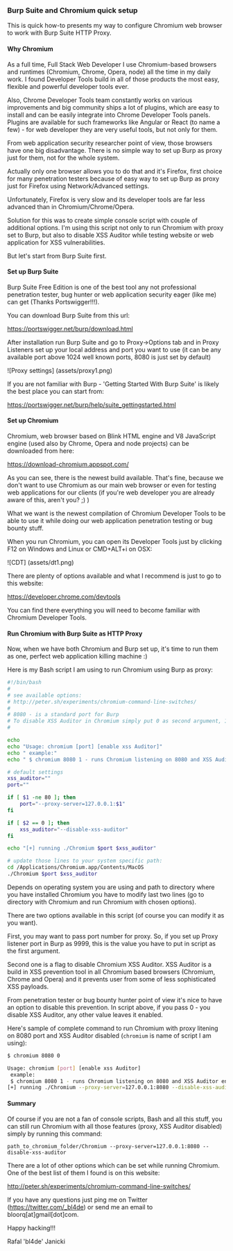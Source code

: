 ### Burp Suite and Chromium quick setup

This is quick how-to presents my way to configure Chromium web browser to work with Burp Suite HTTP Proxy.

#### Why Chromium

As a full time, Full Stack Web Developer I use Chromium-based browsers and runtimes (Chromium, Chrome, Opera, node) all the time in my daily work. I found Developer Tools build in all of those products the most easy, flexible and powerful developer tools ever.  

Also, Chrome Developer Tools team constantly works on various improvements and big community ships a lot of plugins, which are easy to install and can be easily integrate into Chrome Developer Tools panels. Plugins are available for such frameworks like Angular or React (to name a few) - for web developer they are very useful tools, but not only for them.

From web application security researcher point of view, those browsers have one big disadvantage. There is no simple way to set up Burp as proxy just for them, not for the whole system.

Actually only one browser allows you to do that and it's Firefox, first choice for many penetration testers because of easy way to set up Burp as proxy just for Firefox using Network/Advanced settings. 

Unfortunately, Firefox is very slow and its developer tools are far less advanced than in Chromium/Chrome/Opera.

Solution for this was to create simple console script with couple of additional options. I'm using this script not only to run Chromium with proxy set to Burp, but also to disable XSS Auditor while testing website or web application for XSS vulnerabilities.

But let's start from Burp Suite first.

#### Set up Burp Suite

Burp Suite Free Edition is one of the best tool any not professional penetration tester, bug hunter or web application security eager (like me) can get (Thanks Portswigger!!!).

You can download Burp Suite from this url:

https://portswigger.net/burp/download.html

After installation run Burp Suite and go to Proxy->Options tab and in Proxy Listeners set up your local address and port you want to use (it can be any available port above 1024 well known ports, 8080 is just set by default)

![Proxy settings]
(assets/proxy1.png)

If you are not familiar with Burp - 'Getting Started With Burp Suite' is likely the best place you can start from:

https://portswigger.net/burp/help/suite_gettingstarted.html


#### Set up Chromium

Chromium, web browser based on Blink HTML engine and V8 JavaScript engine (used also by Chrome, Opera and node projects) can be downloaded from here:

https://download-chromium.appspot.com/

As you can see, there is the newest build available. That's fine, because we don't want to use Chromium as our main web browser or even for testing web applications for our clients (if you're web developer you are already aware of this, aren't you? ;) )

What we want is the newest compilation of Chromium Developer Tools to be able to use it while doing our web application penetration testing or bug bounty stuff.

When you run Chromium, you can open its Developer Tools just by clicking F12 on Windows and Linux or CMD+ALT+i on OSX:

![CDT]
(assets/dt1.png)

There are plenty of options available and what I recommend is just to go to this website:

https://developer.chrome.com/devtools

You can find there everything you will need to become familiar with Chromium Developer Tools.

#### Run Chromium with Burp Suite as HTTP Proxy

Now, when we have both Chromium and Burp set up, it's time to run them as one, perfect web application killing machine :)

Here is my Bash script I am using to run Chromium using Burp as proxy:

```bash
#!/bin/bash
#
# see available options:
# http://peter.sh/experiments/chromium-command-line-switches/
#
# 8080 - is a standard port for Burp
# To disable XSS Auditor in Chromium simply put 0 as second argument, 1eaves XSS Auditor enabled
#

echo
echo "Usage: chromium [port] [enable xss Auditor]"
echo " example:"
echo " $ chromium 8080 1 - runs Chromium listening on 8080 and XSS Auditor enabled"

# default settings
xss_auditor=""
port=""

if [ $1 -ne 80 ]; then
	port="--proxy-server=127.0.0.1:$1"
fi

if [ $2 == 0 ]; then
	xss_auditor="--disable-xss-auditor"
fi

echo "[+] running ./Chromium $port $xss_auditor"

# update those lines to your system specific path:
cd /Applications/Chromium.app/Contents/MacOS
./Chromium $port $xss_auditor

```

Depends on operating system you are using and path to directory where you have installed Chromium you have to modify last two lines (go to directory with Chromium and run Chromium with chosen options).

There are two options available in this script (of course you can modify it as you want).

First, you may want to pass port number for proxy. So, if you set up Proxy listener port in Burp as 9999, this is the value you have to put in script as the first argument.

Second one is a flag to disable Chromium XSS Auditor. XSS Auditor is a build in XSS prevention tool in all Chromium based browsers (Chromium, Chrome and Opera) and it prevents user from some of less sophisticated XSS payloads.

From penetration tester or bug bounty hunter point of view it's nice to have an option to disable this prevention. In script above, if you pass 0 - you disable XSS Auditor, any other value leaves it enabled.

Here's sample of complete command to run Chromium with proxy litening on 8080 port and XSS Auditor disabled (```chromium``` is name of script I am using):

```bash
$ chromium 8080 0

Usage: chromium [port] [enable xss Auditor]
 example:
 $ chromium 8080 1 - runs Chromium listening on 8080 and XSS Auditor enabled
[+] running ./Chromium --proxy-server=127.0.0.1:8080 --disable-xss-auditor
```

#### Summary

Of course if you are not a fan of console scripts, Bash and all this stuff, you can still run Chromium with all those features (proxy, XSS Auditor disabled) simply by running this command:

```
path_to_chromium_folder/Chromium --proxy-server=127.0.0.1:8080 --disable-xss-auditor
```

There are a lot of other options which can be set while running Chromium. One of the best list of them I found is on this website:

http://peter.sh/experiments/chromium-command-line-switches/


If you have any questions just ping me on Twitter (https://twitter.com/_bl4de) or send me an email to bloorq[at]gmail[dot]com.

Happy hacking!!!

Rafal 'bl4de' Janicki


